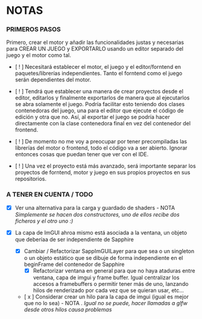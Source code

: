 # NOTAS

### PRIMEROS PASOS

Primero, crear el motor y añadir las funcionalidades justas y necesarias para CREAR UN JUEGO y EXPORTARLO usando
un editor separado del juego y el motor como tal.

- [ ! ] Necesitará establecer el motor, el juego y el editor/forntend en paquetes/librerías independientes. Tanto
        el forntend como el juego serán dependientes del motor.

- [ ! ] Tendrá que establecer una manera de crear proyectos desde el editor, editarlos y finalmente exportarlos de
manera que al ejecutarlos se abra solamente el juego. Podría facilitar esto teniendo dos clases contenedoras del
juego, una para el editor que ejecute el código de edición y otra que no. Así, al exportar el juego se podría
hacer directamente con la clase contenedora final en vez del contenedor del frontend.

- [ ! ] De momento no me voy a preocupar por tener precompiladas las librerías del motor o frontend, todo el
código va a ser abierto. Ignorar entonces cosas que puedan tener que ver con el IDE.

- [ ! ] Una vez el proyecto está más avanzado, será importante separar los proyectos de forntend, motor y
 juego en sus propios proyectos en sus repositorios.

### A TENER EN CUENTA / TODO

- [x] Ver una alternativa para la carga y guardado de shaders
        - NOTA _Simplemente se hacen dos constructores, uno de ellos recibe dos ficheros y el otro uno :)_
      
- [x] La capa de ImGUI ahroa mismo está asociada a la ventana, un objeto que deberíaa de ser independiente de Sapphire
  - [x] Cambiar / Refactorizar SappImGUILayer para que sea o un singleton o un objeto estático que se dibuje de forma
        independiente en el beginFrame del contenedor de Sapphire
    - [x] Refactorizar ventana en general para que no haya ataduras entre ventana, capa de imgui y frame buffer. Igual
            centralizar los accesos a framebuffers o permitir tener más de uno, lanzando hilos de renderizado por cada vez
            que se quieran usar, etc...
  - [ x ] Considerar crear un hilo para la capa de imgui (igual es mejor que no lo sea) - NOTA . _Igual no se puede, hacer llamadas a glfw desde otros
  hilos causa problemas_





